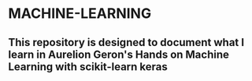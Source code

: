 # MACHINE-LEARNING

## This repository is designed to document what I learn in Aurelion Geron's Hands on Machine Learning with scikit-learn keras
